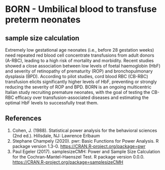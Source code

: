# BORN - Umbilical blood to transfuse preterm neonates
## sample size calculation
Extremely low gestational age neonates (i.e., before 28 gestation weeks) need repeated red blood cell concentrate transfusions from adult donors (A-RBC), leading to a high risk of mortality and morbidity. Recent studies showed a close association between low levels of foetal haemoglobin (HbF) and severity of retinopathy of prematurity (ROP) and bronchopulmonary dysplasia (BPD). According to pilot studies, cord blood RBC (CB-RBC) transfusion elicits significantly higher levels of HbF, preventing or strongly reducing the severity of ROP and BPD. BORN is an ongoing multicentric Italian study recruiting premature neonates, with the goal of testing the CB-RBC efficacy over transfusion-associated diseases and estimating the optimal HbF levels to successfully treat them.

## References
1.	Cohen, J. (1988).  Statistical power analysis for the behavioral sciences (2nd ed.). Hillsdale, NJ: Lawrence Erlbaum
2.	Stephane Champely (2020). pwr: Basic Functions for Power Analysis. R package version 1.3-0. https://CRAN.R-project.org/package=pwr
3.	Paul Egeler (2017). samplesizeCMH: Power and Sample Size Calculation for the Cochran-Mantel-Haenszel Test. R package version 0.0.0. https://CRAN.R-project.org/package=samplesizeCMH
